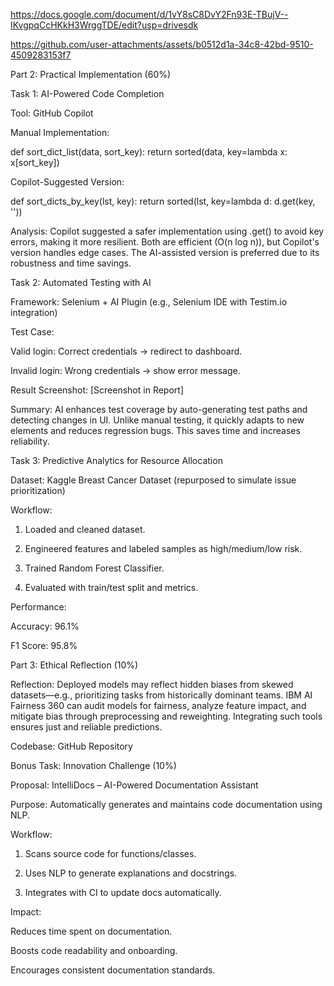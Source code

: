 https://docs.google.com/document/d/1vY8sC8DvY2Fn93E-TBujV--IKvgpqCcHKkH3WrggTDE/edit?usp=drivesdk

https://github.com/user-attachments/assets/b0512d1a-34c8-42bd-9510-4509283153f7

Part 2: Practical Implementation (60%)

Task 1: AI-Powered Code Completion

Tool: GitHub Copilot

Manual Implementation:

def sort_dict_list(data, sort_key):
    return sorted(data, key=lambda x: x[sort_key])

Copilot-Suggested Version:

def sort_dicts_by_key(lst, key):
    return sorted(lst, key=lambda d: d.get(key, ''))

Analysis: Copilot suggested a safer implementation using .get() to avoid key errors, making it more resilient. Both are efficient (O(n log n)), but Copilot's version handles edge cases. The AI-assisted version is preferred due to its robustness and time savings.

Task 2: Automated Testing with AI

Framework: Selenium + AI Plugin (e.g., Selenium IDE with Testim.io integration)

Test Case:

Valid login: Correct credentials → redirect to dashboard.

Invalid login: Wrong credentials → show error message.


Result Screenshot: [Screenshot in Report]

Summary: AI enhances test coverage by auto-generating test paths and detecting changes in UI. Unlike manual testing, it quickly adapts to new elements and reduces regression bugs. This saves time and increases reliability.

Task 3: Predictive Analytics for Resource Allocation

Dataset: Kaggle Breast Cancer Dataset (repurposed to simulate issue prioritization)

Workflow:

1. Loaded and cleaned dataset.

3. Engineered features and labeled samples as high/medium/low risk.


4. Trained Random Forest Classifier.


5. Evaluated with train/test split and metrics.



Performance:

Accuracy: 96.1%

F1 Score: 95.8%

Part 3: Ethical Reflection (10%)

Reflection: Deployed models may reflect hidden biases from skewed datasets—e.g., prioritizing tasks from historically dominant teams. IBM AI Fairness 360 can audit models for fairness, analyze feature impact, and mitigate bias through preprocessing and reweighting. Integrating such tools ensures just and reliable predictions.

Codebase: GitHub Repository

Bonus Task: Innovation Challenge (10%)

Proposal: IntelliDocs – AI-Powered Documentation Assistant

Purpose: Automatically generates and maintains code documentation using NLP.

Workflow:

1. Scans source code for functions/classes.


2. Uses NLP to generate explanations and docstrings.


3. Integrates with CI to update docs automatically.



Impact:

Reduces time spent on documentation.

Boosts code readability and onboarding.

Encourages consistent documentation standards.

